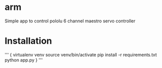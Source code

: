 # arm
Simple app to control pololu 6 channel maestro servo controller

# Installation

'''
{
virtualenv venv
source venv/bin/activate
pip install -r requirements.txt
python app.py
}
'''